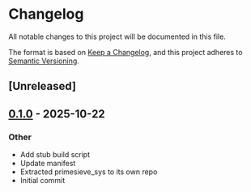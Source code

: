 # Changelog

All notable changes to this project will be documented in this file.

The format is based on [Keep a Changelog](https://keepachangelog.com/en/1.0.0/),
and this project adheres to [Semantic Versioning](https://semver.org/spec/v2.0.0.html).

## [Unreleased]

## [0.1.0](https://github.com/hacatu/primesieve_sys/releases/tag/v0.1.0) - 2025-10-22

### Other

- Add stub build script
- Update manifest
- Extracted primesieve_sys to its own repo
- Initial commit
